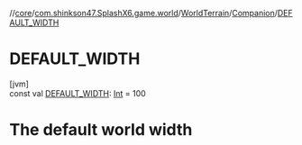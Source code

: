 //[core](../../../../index.md)/[com.shinkson47.SplashX6.game.world](../../index.md)/[WorldTerrain](../index.md)/[Companion](index.md)/[DEFAULT_WIDTH](-d-e-f-a-u-l-t_-w-i-d-t-h.md)

# DEFAULT_WIDTH

[jvm]\
const val [DEFAULT_WIDTH](-d-e-f-a-u-l-t_-w-i-d-t-h.md): [Int](https://kotlinlang.org/api/latest/jvm/stdlib/kotlin/-int/index.html) = 100

# The default world width
